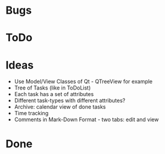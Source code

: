 ﻿# Bugs

# ToDo

# Ideas
* Use Model/View Classes of Qt - QTreeView for example
* Tree of Tasks (like in ToDoList)
* Each task has a set of attributes
* Different task-types with different attributes?
* Archive: calendar view of done tasks
* Time tracking
* Comments in Mark-Down Format - two tabs: edit and view

# Done